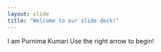 ```yaml
---
layout: slide
title: "Welcome to our slide deck!"
---
```

I am Purnima Kumari
Use the right arrow to begin!
